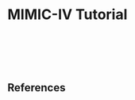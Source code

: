 # MIMIC-IV Tutorial

```{include} problem_setup.md
```

```{include} data_model.md
```

```{include} data_extraction_processing.md
```

```{include} dataset_usage.md
```

```{include} pre_training.md
```

```{include} evaluation.md
```

## References

```{bibliography} refs.bib
```
